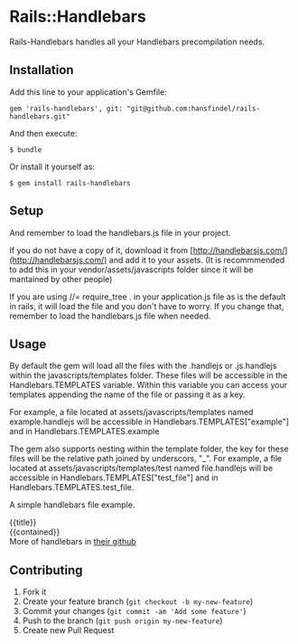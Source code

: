 # Rails::Handlebars

Rails-Handlebars handles all your Handlebars precompilation needs. 

## Installation

Add this line to your application's Gemfile:

    gem 'rails-handlebars', git: "git@github.com:hansfindel/rails-handlebars.git"

And then execute:

    $ bundle

Or install it yourself as:

    $ gem install rails-handlebars

## Setup 

And remember to load the handlebars.js file in your project. 

If you do not have a copy of it, download it from [http://handlebarsjs.com/](http://handlebarsjs.com/) and add it to your assets. (It is recommmended to add this in your vendor/assets/javascripts folder since it will be mantained by other people)

If you are using 
    //= require_tree .
in your application.js file as is the default in rails, it will load the file and you don't have to worry. If you change that, remember to load the handlebars.js file when needed. 

## Usage

By default the gem will load all the files with the .handlejs or .js.handlejs within the javascripts/templates folder. These files will be accessible in the Handlebars.TEMPLATES variable. Within this variable you can access your templates appending the name of the file or passing it as a key. 

For example, a file located at assets/javascripts/templates named example.handlejs will be accessible in Handlebars.TEMPLATES["example"] and in Handlebars.TEMPLATES.example 

The gem also supports nesting within the template folder, the key for these files will be the relative path joined by underscors, "_". For example, a file located at assets/javascripts/templates/test named file.handlejs will be accessible in Handlebars.TEMPLATES["test_file"] and in Handlebars.TEMPLATES.test_file.  

A simple handlebars file example. 
    <div class='handlejs test'>
        {{title}}
        <div class='container'>
        	{{contained}}
    	</div>
    </div>
More of handlebars in [their github](https://github.com/wycats/handlebars.js)


## Contributing

1. Fork it
2. Create your feature branch (`git checkout -b my-new-feature`)
3. Commit your changes (`git commit -am 'Add some feature'`)
4. Push to the branch (`git push origin my-new-feature`)
5. Create new Pull Request
